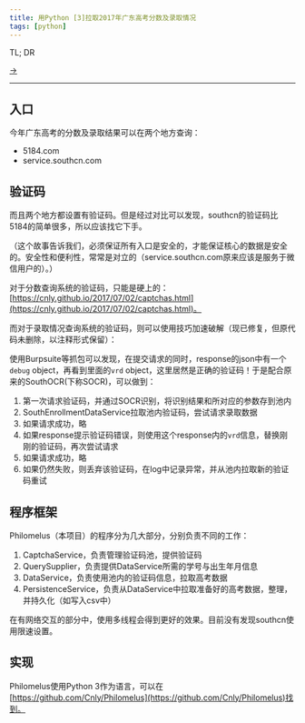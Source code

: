 ```yaml
---
title: 用Python [3]拉取2017年广东高考分数及录取情况
tags: [python]
---
```


TL; DR

[->](https://github.com/Cnly/Philomelus)

---

## 入口

今年广东高考的分数及录取结果可以在两个地方查询：

* 5184.com
* service.southcn.com

## 验证码

而且两个地方都设置有验证码。但是经过对比可以发现，southcn的验证码比5184的简单很多，所以应该找它下手。

（这个故事告诉我们，必须保证所有入口是安全的，才能保证核心的数据是安全的。安全性和便利性，常常是对立的（service.southcn.com原来应该是服务于微信用户的）。）

对于分数查询系统的验证码，只能是硬上的：[https://cnly.github.io/2017/07/02/captchas.html](https://cnly.github.io/2017/07/02/captchas.html)。

而对于录取情况查询系统的验证码，则可以使用技巧加速破解（现已修复，但原代码未删除，以注释形式保留）：

使用Burpsuite等抓包可以发现，在提交请求的同时，response的json中有一个`debug` object，再看到里面的`vrd` object，这里居然是正确的验证码！于是配合原来的SouthOCR(下称SOCR)，可以做到：

1. 第一次请求验证码，并通过SOCR识别，将识别结果和所对应的参数存到池内
1. SouthEnrollmentDataService拉取池内验证码，尝试请求录取数据
1. 如果请求成功，略
1. 如果response提示验证码错误，则使用这个response内的`vrd`信息，替换刚刚的验证码，再次尝试请求
1. 如果请求成功，略
1. 如果仍然失败，则丢弃该验证码，在log中记录异常，并从池内拉取新的验证码重试

## 程序框架

Philomelus（本项目）的程序分为几大部分，分别负责不同的工作：

1. CaptchaService，负责管理验证码池，提供验证码
1. QuerySupplier，负责提供DataService所需的学号与出生年月信息
1. DataService，负责使用池内的验证码信息，拉取高考数据
1. PersistenceService，负责从DataService中拉取准备好的高考数据，整理，并持久化（如写入csv中）

在有网络交互的部分中，使用多线程会得到更好的效果。目前没有发现southcn使用限速设置。

## 实现

Philomelus使用Python 3作为语言，可以在[https://github.com/Cnly/Philomelus](https://github.com/Cnly/Philomelus)找到。
